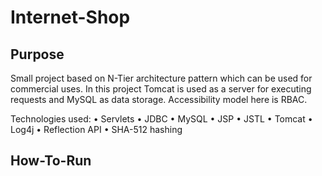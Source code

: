 # Internet-Shop

## Purpose

Small project based on N-Tier architecture pattern which can be used for commercial uses. In this project Tomcat is used as a server for executing requests and MySQL as data storage. Accessibility model here is RBAC.

Technologies used: 
•	Servlets 
•	JDBC
•	MySQL
•	JSP
•	JSTL
•	Tomcat
•	Log4j
•	Reflection API
•	SHA-512 hashing

## How-To-Run

